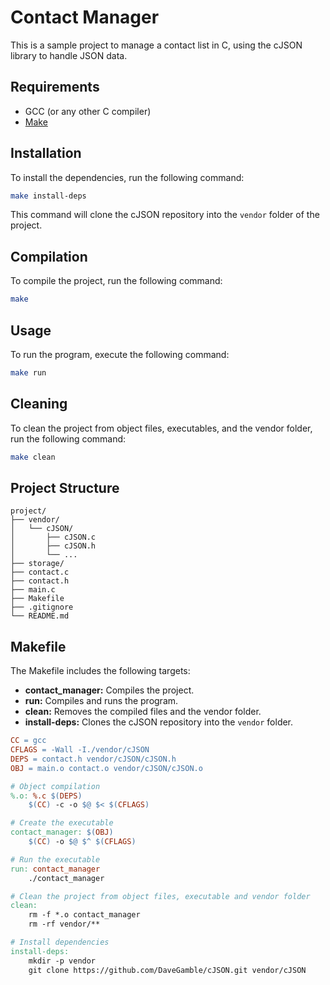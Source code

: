 # Contact Manager

This is a sample project to manage a contact list in C, using the cJSON library to handle JSON data.

## Requirements

- GCC (or any other C compiler)
- [Make](https://www.gnu.org/software/make/)

## Installation

To install the dependencies, run the following command:

```sh
make install-deps
```

This command will clone the cJSON repository into the `vendor` folder of the project.

## Compilation

To compile the project, run the following command:

```sh
make
```

## Usage

To run the program, execute the following command:

```sh
make run
```

## Cleaning

To clean the project from object files, executables, and the vendor folder, run the following command:

```sh
make clean
```

## Project Structure

```
project/
├── vendor/
│   └── cJSON/
│       ├── cJSON.c
│       ├── cJSON.h
│       └── ...
├── storage/
├── contact.c
├── contact.h
├── main.c
├── Makefile
├── .gitignore
└── README.md
```

## Makefile

The Makefile includes the following targets:

- **contact_manager:** Compiles the project.
- **run:** Compiles and runs the program.
- **clean:** Removes the compiled files and the vendor folder.
- **install-deps:** Clones the cJSON repository into the `vendor` folder.

```Makefile
CC = gcc
CFLAGS = -Wall -I./vendor/cJSON
DEPS = contact.h vendor/cJSON/cJSON.h
OBJ = main.o contact.o vendor/cJSON/cJSON.o

# Object compilation
%.o: %.c $(DEPS)
	$(CC) -c -o $@ $< $(CFLAGS)

# Create the executable
contact_manager: $(OBJ)
	$(CC) -o $@ $^ $(CFLAGS)

# Run the executable
run: contact_manager
	./contact_manager

# Clean the project from object files, executable and vendor folder
clean:
	rm -f *.o contact_manager
	rm -rf vendor/**

# Install dependencies
install-deps:
	mkdir -p vendor
	git clone https://github.com/DaveGamble/cJSON.git vendor/cJSON
```
